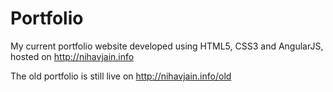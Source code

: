 # Portfolio
My current portfolio website developed using HTML5, CSS3 and AngularJS, hosted on http://nihavjain.info

The old portfolio is still live on http://nihavjain.info/old
